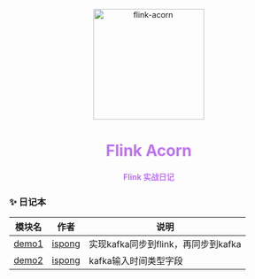 <p align="center">
  <a href="https://github.com/ispong/flink-acorn" style="border-bottom: none !important;">
    <img alt="flink-acorn" width="200" src="https://github.com/ispong/flink-acorn/raw/main/logo.png">
  </a>
</p>

<h1 align="center">
    <font color="#be73f1">Flink Acorn</font>
</h1>

<h4 align="center">
    <font color="#be73f1">Flink 实战日记</font>
</h4>

### ✨ 日记本

| 模块名  | 作者 | 说明 |
| --- | --- | --- |
| [demo1](./demo1/README.md) | [ispong](https://github.com/ispong) | 实现kafka同步到flink，再同步到kafka|
| [demo2](./demo2/README.md) | [ispong](https://github.com/ispong) | kafka输入时间类型字段 |
